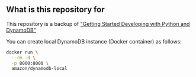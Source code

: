 ## What is this repository for

This repository is a backup of ["Getting Started Developing with Python and DynamoDB"](https://docs.aws.amazon.com/amazondynamodb/latest/developerguide/GettingStarted.Python.html)

You can create local DynamoDB instance (Docker container) as follows:

```bash
docker run \
  --rm -d \
  -p 8000:8000 \
  amazon/dynamodb-local
```
